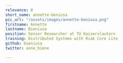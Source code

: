 ```yaml
---
relevance: 0
short_name: annette-beniusa
pic_url: "/assets/images/annette-beniusa.png"
firstname: Annette
lastname: Bieniusa
position: Senior Researcher at TU Kaiserslautern
training: Distributed Systems with Riak Core Lite
github: bieniusa
twitter: anne_biene

---
```

